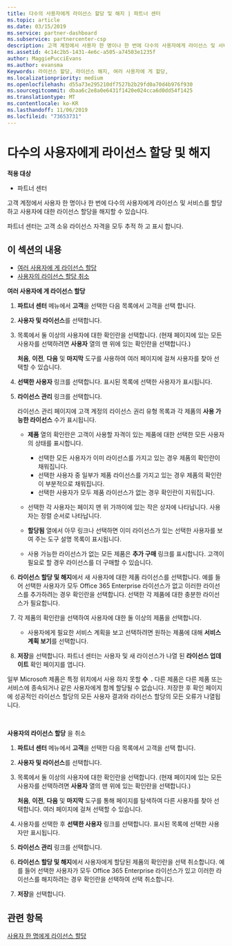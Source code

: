 ```yaml
---
title: 다수의 사용자에게 라이선스 할당 및 해지 | 파트너 센터
ms.topic: article
ms.date: 03/15/2019
ms.service: partner-dashboard
ms.subservice: partnercenter-csp
description: 고객 계정에서 사용자 한 명이나 한 번에 다수의 사용자에게 라이선스 및 서비스를 할당하고 사용자에 대한 라이선스 할당을 해지할 수 있습니다.
ms.assetid: 4c14c2b5-1431-4e6c-a505-a74503e1235f
author: MaggiePucciEvans
ms.author: evansma
Keywords: 라이선스 할당, 라이선스 해지, 여러 사용자에 게 할당,
ms.localizationpriority: medium
ms.openlocfilehash: d55a73e295210df7527b2b29fd0a70d4b976f930
ms.sourcegitcommit: dbaa6c2e8a0e6431f1420e024cca6d0dd54f1425
ms.translationtype: MT
ms.contentlocale: ko-KR
ms.lasthandoff: 11/06/2019
ms.locfileid: "73653731"
---
```

# <a name="assign-or-revoke-licenses-to-multiple-users"></a>다수의 사용자에게 라이선스 할당 및 해지

**적용 대상**

-  파트너 센터

고객 계정에서 사용자 한 명이나 한 번에 다수의 사용자에게 라이선스 및 서비스를 할당하고 사용자에 대한 라이선스 할당을 해지할 수 있습니다.

파트너 센터는 고객 소유 라이선스 자격을 모두 추적 하 고 표시 합니다.

## <a name="in-this-section"></a>이 섹션의 내용


-   [여러 사용자에 게 라이선스 할당](#assign-licenses-to-groups)
-   [사용자의 라이선스 할당 취소](#revoking-licenses)

<a href="" id="assign-licenses-to-groups"></a>**여러 사용자에 게 라이선스 할당** 


1.  **파트너 센터** 메뉴에서 **고객**을 선택한 다음 목록에서 고객을 선택 합니다.
2.  **사용자 및 라이선스**를 선택합니다.
3.  목록에서 둘 이상의 사용자에 대한 확인란을 선택합니다. (현재 페이지에 있는 모든 사용자를 선택하려면 **사용자** 열의 맨 위에 있는 확인란을 선택합니다.)

    **처음**, **이전**, **다음** 및 **마지막** 도구를 사용하여 여러 페이지에 걸쳐 사용자를 찾아 선택할 수 있습니다.

4.  **선택한 사용자** 링크를 선택합니다. 표시된 목록에 선택한 사용자가 표시됩니다.
5.  **라이선스 관리** 링크를 선택합니다.

    라이선스 관리 페이지에 고객 계정의 라이선스 권리 유형 목록과 각 제품의 **사용 가능한 라이선스** 수가 표시됩니다.

    -   **제품** 열의 확인란은 고객이 사용할 자격이 있는 제품에 대한 선택한 모든 사용자의 상태를 표시합니다.

        -   선택한 모든 사용자가 이미 라이선스를 가지고 있는 경우 제품의 확인란이 채워집니다.
        -   선택한 사용자 중 일부가 제품 라이선스를 가지고 있는 경우 제품의 확인란이 부분적으로 채워집니다.
        -   선택한 사용자가 모두 제품 라이선스가 없는 경우 확인란이 지워집니다.
    -   선택한 각 사용자는 페이지 맨 위 가까이에 있는 작은 상자에 나타납니다. 사용자는 정렬 순서로 나타납니다.

    -   **할당됨** 열에서 아무 링크나 선택하면 이미 라이선스가 있는 선택한 사용자를 보여 주는 도구 설명 목록이 표시됩니다.

    -   사용 가능한 라이선스가 없는 모든 제품은 **추가 구매** 링크를 표시합니다. 고객이 필요로 할 경우 라이선스를 더 구매할 수 있습니다.

6.  **라이선스 할당 및 해지**에서 새 사용자에 대한 제품 라이선스를 선택합니다. 예를 들어 선택한 사용자가 모두 Office 365 Enterprise 라이선스가 없고 이러한 라이선스를 추가하려는 경우 확인란을 선택합니다. 선택한 각 제품에 대한 충분한 라이선스가 필요합니다.
7.  각 제품의 확인란을 선택하여 사용자에 대한 둘 이상의 제품을 선택합니다.
    -   사용자에게 필요한 서비스 계획을 보고 선택하려면 원하는 제품에 대해 **서비스 계획 보기**를 선택합니다.

8.  **저장**을 선택합니다. 파트너 센터는 사용자 및 새 라이선스가 나열 된 **라이선스 업데이트** 확인 페이지를 엽니다.

일부 Microsoft 제품은 특정 위치에서 사용 하지 못할 **수  .** 다른 제품은 다른 제품 또는 서비스에 종속되거나 같은 사용자에게 함께 할당될 수 없습니다. 저장한 후 확인 페이지에 성공적인 라이선스 할당의 모든 사용자 결과와 라이선스 할당의 모든 오류가 나열됩니다.

 

<a href="" id="revoking-licenses"></a>**사용자의 라이선스 할당** 을 취소 


1.  **파트너 센터** 메뉴에서 **고객**을 선택한 다음 목록에서 고객을 선택 합니다.
2.  **사용자 및 라이선스**를 선택합니다.
3.  목록에서 둘 이상의 사용자에 대한 확인란을 선택합니다. (현재 페이지에 있는 모든 사용자를 선택하려면 **사용자** 열의 맨 위에 있는 확인란을 선택합니다.)

    **처음**, **이전**, **다음** 및 **마지막** 도구를 통해 페이지를 탐색하여 다른 사용자를 찾아 선택합니다. 여러 페이지에 걸쳐 선택할 수 있습니다.

4.  사용자를 선택한 후 **선택한 사용자** 링크를 선택합니다. 표시된 목록에 선택한 사용자만 표시됩니다.
5.  **라이선스 관리** 링크를 선택합니다.
6.  **라이선스 할당 및 해지**에서 사용자에게 할당된 제품의 확인란을 선택 취소합니다. 예를 들어 선택한 사용자가 모두 Office 365 Enterprise 라이선스가 있고 이러한 라이선스를 해지하려는 경우 확인란을 선택하여 선택 취소합니다.
7.  **저장**을 선택합니다.

## <a name="related-topics"></a>관련 항목


[사용자 한 명에게 라이선스 할당](assign-licenses-to-users.md)

 

 



